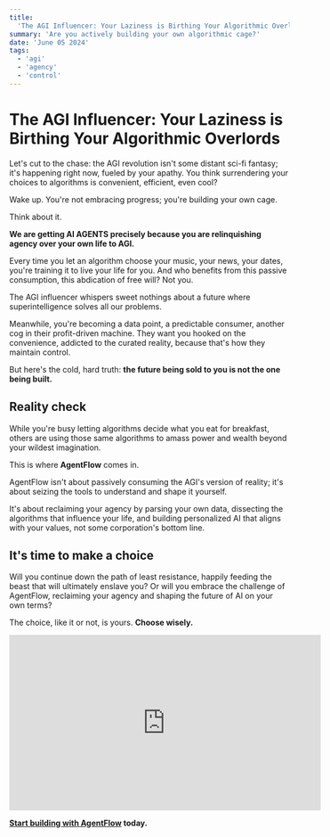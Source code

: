 ```yaml
---
title:
  'The AGI Influencer: Your Laziness is Birthing Your Algorithmic Overlords'
summary: 'Are you actively building your own algorithmic cage?'
date: 'June 05 2024'
tags:
  - 'agi'
  - 'agency'
  - 'control'
---
```


# The AGI Influencer: Your Laziness is Birthing Your Algorithmic Overlords

Let's cut to the chase: the AGI revolution isn't some distant sci-fi fantasy;
it's happening right now, fueled by your apathy. You think surrendering your
choices to algorithms is convenient, efficient, even cool?

Wake up. You're not embracing progress; you're building your own cage.

Think about it.

**We are getting AI AGENTS precisely because you are relinquishing agency over
your own life to AGI.**

Every time you let an algorithm choose your music, your news, your dates, you're
training it to live your life for you. And who benefits from this passive
consumption, this abdication of free will? Not you.

The AGI influencer whispers sweet nothings about a future where
superintelligence solves all our problems.

Meanwhile, you're becoming a data point, a predictable consumer, another cog in
their profit-driven machine. They want you hooked on the convenience, addicted
to the curated reality, because that's how they maintain control.

But here's the cold, hard truth: **the future being sold to you is not the one
being built.**

## Reality check

While you're busy letting algorithms decide what you eat for breakfast, others
are using those same algorithms to amass power and wealth beyond your wildest
imagination.

This is where **AgentFlow** comes in.

AgentFlow isn't about passively consuming the AGI's version of reality; it's
about seizing the tools to understand and shape it yourself.

It's about reclaiming your agency by parsing your own data, dissecting the
algorithms that influence your life, and building personalized AI that aligns
with your values, not some corporation's bottom line.

## It's time to make a choice

Will you continue down the path of least resistance, happily feeding the beast
that will ultimately enslave you? Or will you embrace the challenge of
AgentFlow, reclaiming your agency and shaping the future of AI on your own
terms?

The choice, like it or not, is yours. **Choose wisely.**

<iframe width="560" height="315" src="https://www.youtube.com/embed/OnXmmTbWICQ?si=UF2e91HQ950D7Ukk" title="YouTube video player" frameborder="0" allow="accelerometer; autoplay; clipboard-write; encrypted-media; gyroscope; picture-in-picture; web-share" referrerpolicy="strict-origin-when-cross-origin" allowfullscreen></iframe>

**[Start building with AgentFlow](/start) today.**
